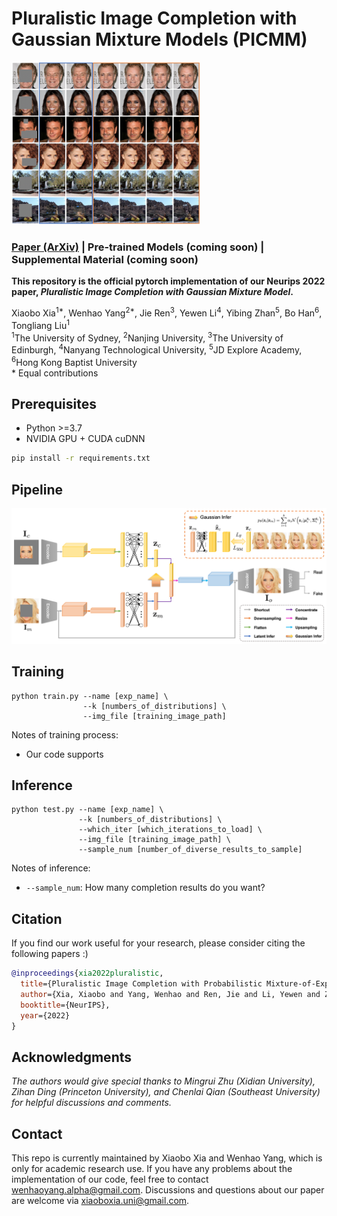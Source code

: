 # Pluralistic Image Completion with Gaussian Mixture Models (PICMM)

<img src='imgs/intro.png' width='60%'/>

### [Paper (ArXiv)](https://arxiv.org/pdf/2205.09086.pdf) | Pre-trained Models (coming soon) | Supplemental Material (coming soon)

**This repository is the official pytorch implementation of our Neurips 2022 paper, *Pluralistic Image Completion with Gaussian Mixture Model*.**

Xiaobo Xia<sup>1\*</sup>, Wenhao Yang<sup>2\*</sup>, Jie Ren<sup>3</sup>, Yewen Li<sup>4</sup>, Yibing Zhan<sup>5</sup>, Bo Han<sup>6</sup>, Tongliang Liu<sup>1</sup> <br>
<sup>1</sup>The University of Sydney, <sup>2</sup>Nanjing University, <sup>3</sup>The University of Edinburgh, <sup>4</sup>Nanyang Technological University, <sup>5</sup>JD Explore Academy, <sup>6</sup>Hong Kong Baptist University <br>
\* Equal contributions



## Prerequisites

- Python >=3.7
- NVIDIA GPU + CUDA cuDNN
```bash
pip install -r requirements.txt
```



## Pipeline

<img src='imgs/Pipeline.png'/>



## Training

```
python train.py --name [exp_name] \
                --k [numbers_of_distributions] \
                --img_file [training_image_path]
```

Notes of training process: 
+ Our code supports 



## Inference

```
python test.py --name [exp_name] \
               --k [numbers_of_distributions] \
               --which_iter [which_iterations_to_load] \
               --img_file [training_image_path] \
               --sample_num [number_of_diverse_results_to_sample]
```

Notes of inference: 
+ `--sample_num`: How many completion results do you want?



## Citation

If you find our work useful for your research, please consider citing the following papers :)

```bibtex
@inproceedings{xia2022pluralistic,
  title={Pluralistic Image Completion with Probabilistic Mixture-of-Experts},
  author={Xia, Xiaobo and Yang, Wenhao and Ren, Jie and Li, Yewen and Zhan, Yibing and Han, Bo and Liu, Tongliang},
  booktitle={NeurIPS},
  year={2022}
}
```



## Acknowledgments

*The authors would give special thanks to Mingrui Zhu (Xidian University), Zihan Ding (Princeton University), and Chenlai Qian (Southeast University) for helpful discussions and comments.* 



## Contact

This repo is currently maintained by Xiaobo Xia and Wenhao Yang, which is only for academic research use. If you have any problems about the implementation of our code, feel free to contact wenhaoyang.alpha@gmail.com. Discussions and questions about our paper are welcome via xiaoboxia.uni@gmail.com. 
